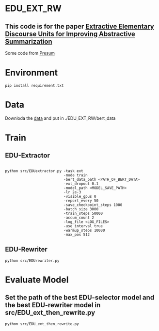EDU_EXT_RW
================
This code is for the paper [Extractive Elementary Discourse Units for Improving Abstractive Summarization](https://dl.acm.org/doi/abs/10.1145/3477495.3531916)
-----------------------------------
Some code from [Presum](https://github.com/nlpyang/PreSumm/tree/70b810e0f06d179022958dd35c1a3385fe87f28c)


Environment
===============
```
pip install requirement.txt
```

Data
========
Downloda the [data](https://drive.google.com/drive/folders/1wUqyH8bSLTbODBI3LW_w3xwmeLl6vj6r?usp=sharing) and put in ./EDU_EXT_RW/bert_data

Train
========
EDU-Extractor
------------
```

python src/EDUextractor.py -task ext 
                           -mode train 
                           -bert_data_path <PATH_OF_BERT_DATA> 
                           -ext_dropout 0.1 
                           -model_path <MODEL_SAVE_PATH> 
                           -lr 2e-3 
                           -visible_gpus 0 
                           -report_every 50 
                           -save_checkpoint_steps 1000 
                           -batch_size 3000 
                           -train_steps 50000 
                           -accum_count 2 
                           -log_file <LOG_FILES> 
                           -use_interval true 
                           -warmup_steps 10000 
                           -max_pos 512

```

EDU-Rewriter
--------------
```
python src/EDUrewriter.py

```
Evaluate Model
=============
Set the path of the best EDU-selector model and the best EDU-rewriter model in src/EDU_ext_then_rewrite.py
---------------------
```
python src/EDU_ext_then_rewrite.py
```
